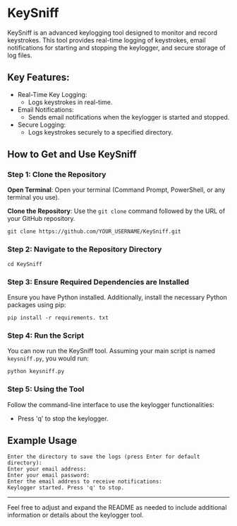 # KeySniff

KeySniff is an advanced keylogging tool designed to monitor and record keystrokes. This tool provides real-time logging of keystrokes, email notifications for starting and stopping the keylogger, and secure storage of log files.

## Key Features:

- Real-Time Key Logging:
  - Logs keystrokes in real-time.
- Email Notifications:
  - Sends email notifications when the keylogger is started and stopped.
- Secure Logging:
  - Logs keystrokes securely to a specified directory.
  
## How to Get and Use KeySniff

### Step 1: Clone the Repository

**Open Terminal**: Open your terminal (Command Prompt, PowerShell, or any terminal you use).

**Clone the Repository**: Use the `git clone` command followed by the URL of your GitHub repository.

```
git clone https://github.com/YOUR_USERNAME/KeySniff.git
```

### Step 2: Navigate to the Repository Directory

```
cd KeySniff
```

### Step 3: Ensure Required Dependencies are Installed

Ensure you have Python installed. Additionally, install the necessary Python packages using pip:

```
pip install -r requirements. txt
```

### Step 4: Run the Script

You can now run the KeySniff tool. Assuming your main script is named `keysniff.py`, you would run:

```
python keysniff.py
```

### Step 5: Using the Tool

Follow the command-line interface to use the keylogger functionalities:

- Press 'q' to stop the keylogger.

## Example Usage

```
Enter the directory to save the logs (press Enter for default directory):
Enter your email address:
Enter your email password:
Enter the email address to receive notifications:
Keylogger started. Press 'q' to stop.
```

---

Feel free to adjust and expand the README as needed to include additional information or details about the keylogger tool.
